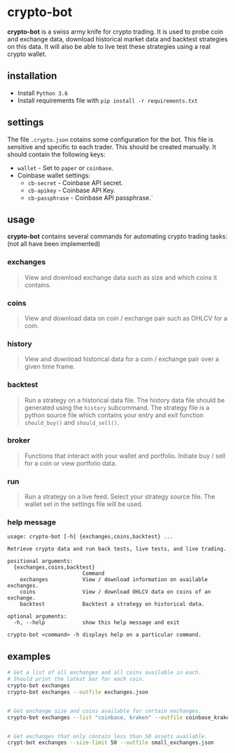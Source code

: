 # crypto-bot #
**crypto-bot** is a swiss army knife for crypto trading. It is
used to probe coin and exchange data, download historical 
market data and backtest strategies on this data. It will
also be able to live test these strategies using a real crypto
wallet.

## installation ##
* Install `Python 3.6`
* Install requirements file with 
  `pip install -r requirements.txt`


## settings ##
The file `.crypto.json` cotains some configuration for the bot.
This file is sensitive and specific to each trader. This should
be created manually. It should contain the following keys:

* `wallet` - Set to `paper` or `coinbase`.
* Coinbase wallet settings:
  * `cb-secret` - Coinbase API secret.
  * `cb-apikey` - Coinbase API Key.
  * `cb-passphrase` - Coinbase API passphrase.`


## usage ##
**crypto-bot** contains several commands for automating 
crypto trading tasks: (not all have been implemented)

### exchanges ###
> View and download exchange data such as size and which 
  coins it contains.

### coins ###
> View and download data on coin / exchange pair such as
  OHLCV for a coin. 

### history ###
> View and download historical data for a coin / exchange
  pair over a given time frame.

### backtest ###
> Run a strategy on a historical data file. The history data
  file should be generated using the `history` subcommand. The
  strategy file is a python source file which contains your
  entry and exit function `should_buy()` and `should_sell()`.

### broker ###
> Functions that interact with your wallet and portfolio.
  Initiate buy / sell for a coin or view portfolio data.

### run ###
> Run a strategy on a live feed. Select your strategy source
  file. The wallet set in the settings file will be used.

### help message ###
```
usage: crypto-bot [-h] {exchanges,coins,backtest} ...

Retrieve crypto data and run back tests, live tests, and live trading.     

positional arguments:
  {exchanges,coins,backtest}
                        Command
    exchanges           View / download information on available exchanges.
    coins               View / download OHLCV data on coins of an exchange.
    backtest            Backtest a strategy on historical data.

optional arguments:
  -h, --help            show this help message and exit

crypto-bot <command> -h displays help on a particular command.
```

## examples ##
```bash
# Get a list of all exchanges and all coins available in each.
# Should print the latest bar for each coin.
crypto-bot exchanges
crypto-bot exchanges --outfile exchanges.json


# Get exchange size and coins available for certain exchanges. 
crypto-bot exchanges --list "coinbase, kraken" --outfile coinbase_kraken.json


# Get exchanges that only contain less than 50 assets available.
crypt-bot exchanges --size-limit 50 --outfile small_exchanges.json
```